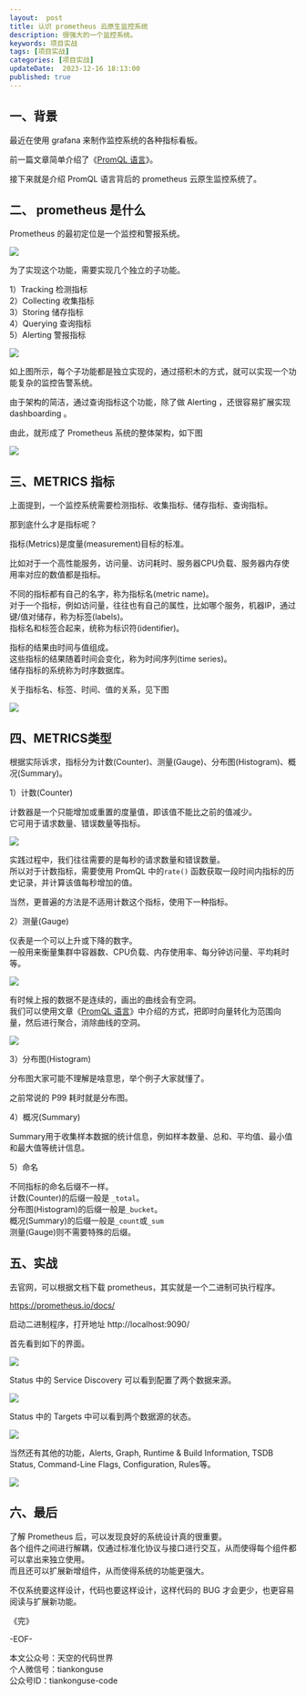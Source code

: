 ```yaml
---   
layout:  post  
title: 认识 prometheus 云原生监控系统   
description: 很强大的一个监控系统。  
keywords: 项目实战  
tags: [项目实战]  
categories: [项目实战]  
updateDate:  2023-12-16 18:13:00  
published: true  
---  
```



## 一、背景  


最近在使用 grafana 来制作监控系统的各种指标看板。  


前一篇文章简单介绍了《[PromQL 语言](https://mp.weixin.qq.com/s/xCUxSUqW2dYaYT2UWspFGg)》。  


接下来就是介绍 PromQL 语言背后的 prometheus 云原生监控系统了。  



## 二、 prometheus 是什么  


Prometheus 的最初定位是一个监控和警报系统。  


![](https://res2023.tiankonguse.com/images/2023/12/16/001.png)


为了实现这个功能，需要实现几个独立的子功能。  


1）Tracking 检测指标   
2）Collecting 收集指标  
3）Storing 储存指标  
4）Querying 查询指标  
5）Alerting 警报指标  


![](https://res2023.tiankonguse.com/images/2023/12/16/002.png)


如上图所示，每个子功能都是独立实现的，通过搭积木的方式，就可以实现一个功能复杂的监控告警系统。  


由于架构的简洁，通过查询指标这个功能，除了做 Alerting ，还很容易扩展实现 dashboarding 。  


由此，就形成了 Prometheus 系统的整体架构，如下图  


![](https://res2023.tiankonguse.com/images/2023/12/16/003.png)



## 三、METRICS 指标  


上面提到，一个监控系统需要检测指标、收集指标、储存指标、查询指标。  


那到底什么才是指标呢？    


指标(Metrics)是度量(measurement)目标的标准。  


比如对于一个高性能服务，访问量、访问耗时、服务器CPU负载、服务器内存使用率对应的数值都是指标。  


不同的指标都有自己的名字，称为指标名(metric name)。  
对于一个指标，例如访问量，往往也有自己的属性，比如哪个服务，机器IP，通过键/值对储存，称为标签(labels)。  
指标名和标签合起来，统称为标识符(identifier)。  


指标的结果由时间与值组成。  
这些指标的结果随着时间会变化，称为时间序列(time series)。  
储存指标的系统称为时序数据库。  


关于指标名、标签、时间、值的关系，见下图   


![](https://res2023.tiankonguse.com/images/2023/12/16/004.png)


## 四、METRICS类型  


根据实际诉求，指标分为计数(Counter)、测量(Gauge)、分布图(Histogram)、概况(Summary)。  



1）计数(Counter)  


计数器是一个只能增加或重置的度量值，即该值不能比之前的值减少。  
它可用于请求数量、错误数量等指标。  


![](https://res2023.tiankonguse.com/images/2023/12/16/005.png)


实践过程中，我们往往需要的是每秒的请求数量和错误数量。  
所以对于计数指标，需要使用 PromQL 中的`rate()` 函数获取一段时间内指标的历史记录，并计算该值每秒增加的值。  


当然，更普遍的方法是不适用计数这个指标，使用下一种指标。  



2）测量(Gauge)  


仪表是一个可以上升或下降的数字。  
一般用来衡量集群中容器数、CPU负载、内存使用率、每分钟访问量、平均耗时等。  



![](https://res2023.tiankonguse.com/images/2023/12/16/006.png)


有时候上报的数据不是连续的，画出的曲线会有空洞。  
我们可以使用文章《[PromQL 语言](https://mp.weixin.qq.com/s/xCUxSUqW2dYaYT2UWspFGg)》中介绍的方式，把即时向量转化为范围向量，然后进行聚合，消除曲线的空洞。  


![](https://res2023.tiankonguse.com/images/2023/12/16/007.png)




3）分布图(Histogram)  


分布图大家可能不理解是啥意思，举个例子大家就懂了。  


之前常说的 P99 耗时就是分布图。  


4）概况(Summary)  


Summary用于收集样本数据的统计信息，例如样本数量、总和、平均值、最小值和最大值等统计信息。  


5）命名  


不同指标的命名后缀不一样。  
计数(Counter)的后缀一般是 `_total`。  
分布图(Histogram)的后缀一般是`_bucket`。  
概况(Summary)的后缀一般是`_count`或`_sum`  
测量(Gauge)则不需要特殊的后缀。  



## 五、实战  

去官网，可以根据文档下载 prometheus，其实就是一个二进制可执行程序。  


https://prometheus.io/docs/


启动二进制程序，打开地址 http://localhost:9090/  


首先看到如下的界面。  


![](https://res2023.tiankonguse.com/images/2023/12/16/008.png)


Status 中的 Service Discovery 可以看到配置了两个数据来源。  


![](https://res2023.tiankonguse.com/images/2023/12/16/009.png)


Status 中的 Targets 中可以看到两个数据源的状态。  


![](https://res2023.tiankonguse.com/images/2023/12/16/010.png)


当然还有其他的功能，Alerts, Graph, Runtime & Build Information, TSDB Status, Command-Line Flags, Configuration,  Rules等。  


![](https://res2023.tiankonguse.com/images/2023/12/16/011.png)


## 六、最后  


了解 Prometheus 后，可以发现良好的系统设计真的很重要。  
各个组件之间进行解耦，仅通过标准化协议与接口进行交互，从而使得每个组件都可以拿出来独立使用。  
而且还可以扩展新增组件，从而使得系统的功能更强大。  


不仅系统要这样设计，代码也要这样设计，这样代码的 BUG 才会更少，也更容易阅读与扩展新功能。  



《完》  


-EOF-  



本文公众号：天空的代码世界  
个人微信号：tiankonguse  
公众号ID：tiankonguse-code  
  


